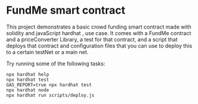 # FundMe smart contract

This project demonstrates a basic crowd funding smart contract made with solidity and javaScript hardhat , use case. It comes with a FundMe contract and a priceConverter Library, a test for that contract, and a script that deploys that contract and configuration files that you can use to deploy this to a certain testNet or a main net. 

Try running some of the following tasks:

```shell
npx hardhat help
npx hardhat test
GAS_REPORT=true npx hardhat test
npx hardhat node
npx hardhat run scripts/deploy.js
```
